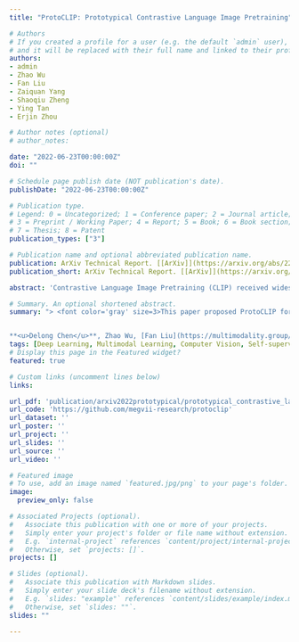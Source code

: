 ```yaml
---
title: "ProtoCLIP: Prototypical Contrastive Language Image Pretraining"

# Authors
# If you created a profile for a user (e.g. the default `admin` user), write the username (folder name) here 
# and it will be replaced with their full name and linked to their profile.
authors:
- admin
- Zhao Wu
- Fan Liu
- Zaiquan Yang
- Shaoqiu Zheng
- Ying Tan
- Erjin Zhou

# Author notes (optional)
# author_notes:

date: "2022-06-23T00:00:00Z"
doi: ""

# Schedule page publish date (NOT publication's date).
publishDate: "2022-06-23T00:00:00Z"

# Publication type.
# Legend: 0 = Uncategorized; 1 = Conference paper; 2 = Journal article;
# 3 = Preprint / Working Paper; 4 = Report; 5 = Book; 6 = Book section;
# 7 = Thesis; 8 = Patent
publication_types: ["3"]

# Publication name and optional abbreviated publication name.
publication: ArXiv Technical Report. [[ArXiv]](https://arxiv.org/abs/2206.10996)
publication_short: ArXiv Technical Report. [[ArXiv]](https://arxiv.org/abs/2206.10996)

abstract: 'Contrastive Language Image Pretraining (CLIP) received widespread attention since its learned representations can be transferred well to various downstream tasks. During CLIP training, the InfoNCE objective aims to align positive image-text pairs and separate negative ones. In this paper, we show a representation grouping effect during this process: the InfoNCE objective indirectly groups semantically similar representations together via randomly emerged within-modal anchors. We introduce Prototypical Contrastive Language Image Pretraining (ProtoCLIP) to enhance such grouping by boosting its efficiency and increasing its robustness against modality gap. Specifically, ProtoCLIP sets up prototype-level discrimination between image and text spaces, which efficiently transfers higher-level structural knowledge. We further propose Prototypical Back Translation (PBT) to decouple representation grouping from representation alignment, resulting in effective learning of meaningful representations under large modality gap. PBT also enables us to introduce additional external teachers with richer prior knowledge. ProtoCLIP is trained with an online episodic training strategy, which makes it can be scaled up to unlimited amounts of data. We train our ProtoCLIP on Conceptual Captions and achieved an +5.81% ImageNet linear probing improvement and an +2.01% ImageNet zero-shot classification improvement. On larger YFCC dataset, ProtoCLIP matches the performance of CLIP with 4×fewer pretraining epochs.'

# Summary. An optional shortened abstract.
summary: "> <font color='gray' size=3>This paper proposed ProtoCLIP for improved representation grouping and enhanced robustness against modality gap in large-scale vision language pretraining. ProtoCLIP improved linear probing and zero-shot accuracy by 5.8% and 2.0%, and matched the performance of CLIP with 4×fewer epochs.</font>


**<u>Delong Chen</u>**, Zhao Wu, [Fan Liu](https://multimodality.group/author/%E5%88%98%E5%87%A1/), Zaiquan Yang, [Shaoqiu Zheng](https://scholar.google.com/citations?user=SzXZH6kAAAAJ), [Ying Tan](https://scholar.google.com/citations?user=PjNxSPsAAAAJ), [Erjin Zhou](https://scholar.google.com/citations?user=k2ziPUsAAAAJ). [*ArXiv preprint*](https://arxiv.org/abs/2206.10996), 2022 (under review)"
tags: [Deep Learning, Multimodal Learning, Computer Vision, Self-supervised Learning]
# Display this page in the Featured widget?
featured: true

# Custom links (uncomment lines below)
links:

url_pdf: 'publication/arxiv2022prototypical/prototypical_contrastive_language_image_pretraining.pdf'
url_code: 'https://github.com/megvii-research/protoclip'
url_dataset: ''
url_poster: ''
url_project: ''
url_slides: ''
url_source: ''
url_video: ''

# Featured image
# To use, add an image named `featured.jpg/png` to your page's folder. 
image:
  preview_only: false

# Associated Projects (optional).
#   Associate this publication with one or more of your projects.
#   Simply enter your project's folder or file name without extension.
#   E.g. `internal-project` references `content/project/internal-project/index.md`.
#   Otherwise, set `projects: []`.
projects: []

# Slides (optional).
#   Associate this publication with Markdown slides.
#   Simply enter your slide deck's filename without extension.
#   E.g. `slides: "example"` references `content/slides/example/index.md`.
#   Otherwise, set `slides: ""`.
slides: ""

---
```


